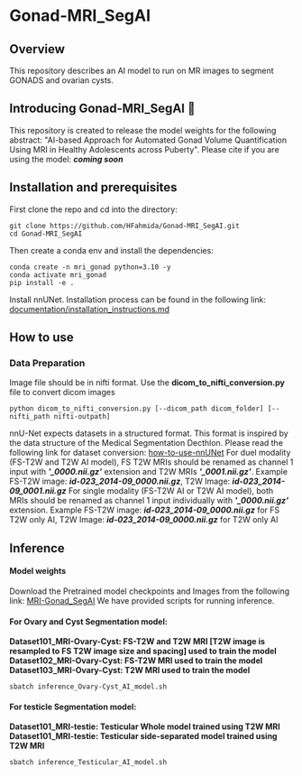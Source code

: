 # Gonad-MRI_SegAI
## Overview 
This repository describes an AI model to run on MR images to segment GONADS and ovarian cysts. 
## Introducing Gonad-MRI_SegAI :rocket:
This repository is created to release the model weights for the following abstract: "AI-based Approach for Automated Gonad Volume Quantification Using MRI in Healthy Adolescents across Puberty".
Please cite if you are using the model: ***coming soon***
## Installation and prerequisites
First clone the repo and cd into the directory:
```
git clone https://github.com/HFahmida/Gonad-MRI_SegAI.git
cd Gonad-MRI_SegAI
```
Then create a conda env and install the dependencies:
```
conda create -n mri_gonad python=3.10 -y
conda activate mri_gonad
pip install -e .
```
Install nnUNet. Installation process can be found in the following link: [documentation/installation_instructions.md](https://github.com/MIC-DKFZ/nnUNet/blob/master/documentation/installation_instructions.md)

## How to use
### Data Preparation

Image file should be in nifti format. Use the **dicom_to_nifti_conversion.py** file to convert dicom images
```
python dicom_to_nifti_conversion.py [--dicom_path dicom_folder] [--nifti_path nifti-outpath]
```
nnU-Net expects datasets in a structured format. This format is inspired by the data structure of the Medical Segmentation Decthlon. Please read the following link for dataset conversion: [how-to-use-nnUNet](https://github.com/MIC-DKFZ/nnUNet/blob/master/documentation/how_to_use_nnunet.md)
For duel modality (FS-T2W and T2W AI model), FS T2W MRIs should be renamed as channel 1 input with ***'_0000.nii.gz'*** extension and T2W MRIs ***'_0001.nii.gz'***. Example FS-T2W image: ***id-023_2014-09_0000.nii.gz***, T2W Image: ***id-023_2014-09_0001.nii.gz***
For single modality (FS-T2W AI or T2W AI model), both MRIs should be renamed as channel 1 input individually with ***'_0000.nii.gz'*** extension. Example FS-T2W image: ***id-023_2014-09_0000.nii.gz*** for FS T2W only AI, T2W Image: ***id-023_2014-09_0000.nii.gz*** for T2W only AI

## Inference
#### Model weights
Download the Pretrained model checkpoints and Images from the following link: [MRI-Gonad_SegAI](https://zenodo.org/records/15329885?token=eyJhbGciOiJIUzUxMiJ9.eyJpZCI6IjU5YzI0MjJkLWNkMDktNDE1ZS05Mjc0LTc3YjM2Y2EyMWM4OCIsImRhdGEiOnt9LCJyYW5kb20iOiIyM2M4MTU0NjRlZjg2NTkxZDQxOTQyNjIwMmZjZTM0NCJ9.ivvEtitWku8DaeJXeBRrlW4Vtmq1EINRcCcXXhKXBKDImgRiEDnQFCAro344ANAZB1zH09yW9neM44oF9-MhAg)
We have provided scripts for running inference. 

#### For Ovary and Cyst Segmentation model: 
**Dataset101_MRI-Ovary-Cyst: FS-T2W and T2W MRI [T2W image is resampled to FS T2W image size and spacing] used to train the model** 
**Dataset102_MRI-Ovary-Cyst: FS-T2W MRI used to train the model** 
**Dataset103_MRI-Ovary-Cyst: T2W MRI used to train the model**  
```
sbatch inference_Ovary-Cyst_AI_model.sh 

```

#### For testicle Segmentation model: 
**Dataset101_MRI-testie: Testicular Whole model trained using T2W MRI** 
**Dataset101_MRI-testie: Testicular side-separated model trained using T2W MRI** 

```
sbatch inference_Testicular_AI_model.sh 

```


